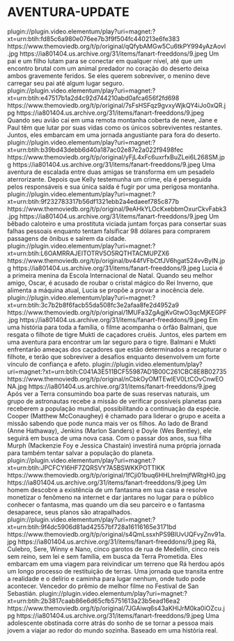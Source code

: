 # AVENTURA-UPDATE



<item>
<title>[COLOR silver][B] EM RETIRADA [/COLOR][/B][COLOR yellow]  FULL HD  [B][/COLOR][/B]</title>
<link>plugin://plugin.video.elementum/play?uri=magnet:?xt=urn:btih:fd85c6a980e076ee7b3f9f504fc440213e6fe383</link>
<thumbnail>https://www.themoviedb.org/t/p/original/qQfybAMGw5Cu6tkPY994yAzAovl.jpg</thumbnail>
<fanart>https://ia801404.us.archive.org/31/items/fanart-freeddons/9.jpeg</fanart>
<info>Um pai e um filho lutam para se conectar em qualquer nível, até que um encontro brutal com um animal predador no coração do deserto deixa ambos gravemente feridos. Se eles querem sobreviver, o menino deve carregar seu pai até algum lugar seguro.</info>
</item>

<item>
<title>[COLOR silver][B] TEMPESTADE  [/COLOR][/B][COLOR yellow]  FULL HD  [B][/COLOR][/B]</title>
<link>plugin://plugin.video.elementum/play?uri=magnet:?xt=urn:btih:e47517b1a2d4c92d744210abd0afca656f2fd698</link>
<thumbnail>https://www.themoviedb.org/t/p/original/7sFsHSFqz9gvxyWjkQY4iJo0xQR.jpg</thumbnail>
<fanart>https://ia801404.us.archive.org/31/items/fanart-freeddons/9.jpeg</fanart>
<info> Quando seu avião cai em uma remota montanha coberta de neve, Jane e Paul têm que lutar por suas vidas como os únicos sobreviventes restantes. Juntos, eles embarcam em uma jornada angustiante para fora do deserto.</info>
</item>

<item>
<title>[COLOR silver][B] PERSEGUIÇÃO NAS ALTURAS [/COLOR][/B][COLOR yellow]  FULL HD  [B][/COLOR][/B]</title>
<link>plugin://plugin.video.elementum/play?uri=magnet:?xt=urn:btih:b39bd43debb6d40a187ac02e87e2a022f9498fec</link>
<thumbnail>https://www.themoviedb.org/t/p/original/yFjL4xFc6uxrfxBuZLei6L268SM.jpg</thumbnail>
<fanart>https://ia801404.us.archive.org/31/items/fanart-freeddons/9.jpeg</fanart>
<info>Uma aventura de escalada entre duas amigas se transforma em um pesadelo aterrorizante. Depois que Kelly testemunha um crime, ela é perseguida pelos responsáveis e sua única saída é fugir por uma perigosa montanha.</info>
</item>

<item>
<title>[COLOR silver][B] OS TRAPACEIROS [/COLOR][/B][COLOR yellow]  FULL HD  [B][/COLOR][/B]</title>
<link>plugin://plugin.video.elementum/play?uri=magnet:?xt=urn:btih:9f232783317b56df1321ebb2a4edaeef785c877b</link>
<thumbnail>https://www.themoviedb.org/t/p/original/9eAHkYLOcKxebbmOxurCkvFabk3.jpg</thumbnail>
<fanart>https://ia801404.us.archive.org/31/items/fanart-freeddons/9.jpeg</fanart>
<info> Um bêbado caloteiro e uma prostituta viciada juntam forças para consertar suas falhas pessoais enquanto tentam falsificar 98 dólares para comprarem passagens de ônibus e saírem da cidade.</info>
</item>

<item>
<title>[COLOR silver][B] LUCIA E O CRISTAL MÁGICO [/COLOR][/B][COLOR yellow]  FULL HD  [B][/COLOR][/B]</title>
<link>plugin://plugin.video.elementum/play?uri=magnet:?xt=urn:btih:L6OAMRRAJEITOTRV5O5RQTHTACMUPZX6</link>
<thumbnail>https://www.themoviedb.org/t/p/original/bv44fVFbCtfJV6hgat524vvByIN.jpg</thumbnail>
<fanart>https://ia801404.us.archive.org/31/items/fanart-freeddons/9.jpeg</fanart>
<info> Lucia é a primeira menina da Escola Internacional de Natal. Quando seu melhor amigo, Oscar, é acusado de roubar o cristal mágico do Rei Inverno, que alimenta a máquina atual, Lucia se propõe a provar a inocência dele.</info>
</item>

<item>
<title>[COLOR silver][B] O MENINO É O TIGRE [/COLOR][/B][COLOR yellow]  FULL HD  [B][/COLOR][/B]</title>
<link>plugin://plugin.video.elementum/play?uri=magnet:?xt=urn:btih:3c7b2b8f6facb55da508fc3e2afaa8fe2d4952a9</link>
<thumbnail>https://www.themoviedb.org/t/p/original/1MUFa3ZgAgjKvGtwO3qcMjKEGPF.jpg</thumbnail>
<fanart>https://ia801404.us.archive.org/31/items/fanart-freeddons/9.jpeg</fanart>
<info>Em uma história para toda a família, o filme acompanha o órfão Balmani, que resgata o filhote de tigre Mukti de caçadores cruéis. Juntos, eles partem em uma aventura para encontrar um lar seguro para o tigre. Balmani e Mukti enfrentarão ameaças dos caçadores que estão determinados a recapturar o filhote, e terão que sobreviver a desafios enquanto desenvolvem um forte vínculo de confiança e afeto.</info>
</item>

<item>
<title>[COLOR silver][B] INTERESTELAR  [/COLOR][/B][COLOR yellow]  FULL HD  [B][/COLOR][/B]</title>
<link>plugin://plugin.video.elementum/play?uri=magnet:?xt=urn:btih:C041A3E511BCF55987AD1B00C261CBC8E8B02735</link>
<thumbnail>https://www.themoviedb.org/t/p/original/nCbkOyOMTEwlEV0LtCOvCnwEONA.jpg</thumbnail>
<fanart>https://ia801404.us.archive.org/31/items/fanart-freeddons/9.jpeg</fanart>
<info> Após ver a Terra consumindo boa parte de suas reservas naturais, um grupo de astronautas recebe a missão de verificar possíveis planetas para receberem a população mundial, possibilitando a continuação da espécie. Cooper (Matthew McConaughey) é chamado para liderar o grupo e aceita a missão sabendo que pode nunca mais ver os filhos. Ao lado de Brand (Anne Hathaway), Jenkins (Marlon Sanders) e Doyle (Wes Bentley), ele seguirá em busca de uma nova casa. Com o passar dos anos, sua filha Murph (Mackenzie Foy e Jessica Chastain) investirá numa própria jornada para também tentar salvar a população do planeta.</info>
</item>

<item>
<title>[COLOR silver][B] FANTASMA E CIA [/COLOR][/B][COLOR yellow]  FULL HD  [B][/COLOR][/B]</title>
<link>plugin://plugin.video.elementum/play?uri=magnet:?xt=urn:btih:JPCFCYI6HF7ZQRSVY7A5BSWKKPOTTIKK</link>
<thumbnail>https://www.themoviedb.org/t/p/original/1fCji01buq6HHLhreImjfWRtgH0.jpg</thumbnail>
<fanart>https://ia801404.us.archive.org/31/items/fanart-freeddons/9.jpeg</fanart>
<info> Um homem descobre a existência de um fantasma em sua casa e resolve monetizar o fenômeno na internet e dar jantares no lugar para o público conhecer o fantasma, mas quando um dia seu parceiro e o fantasma desaparece, seus planos são atrapalhados.</info>
</item>

<item>
<title>[COLOR silver][B] OS REIS DO MUNDO [/COLOR][/B][COLOR yellow]  FULL HD  [B][/COLOR][/B]</title>
<link>plugin://plugin.video.elementum/play?uri=magnet:?xt=urn:btih:9f4dc5906d81ad42557bf728a16116165e3171bd</link>
<thumbnail>https://www.themoviedb.org/t/p/original/s4QmLssxhPS9BlUvUQFvyZnv91a.jpg</thumbnail>
<fanart>https://ia801404.us.archive.org/31/items/fanart-freeddons/9.jpeg</fanart>
<info> Rá, Culebro, Sere, Winny e Nano, cinco garotos de rua de Medellín, cinco reis sem reino, sem lei e sem família, em busca da Terra Prometida. Eles embarcam em uma viagem para reivindicar um terreno que Rá herdou após um longo processo de restituição de terras. Uma jornada que transita entre a realidade e o delírio e caminha para lugar nenhum, onde tudo pode acontecer. Vencedor do prêmio de melhor filme no Festival de San Sebastián.</info>
</item>

<item>
<title>[COLOR silver][B] DESTEMIDA- TRUE SPIRIT [/COLOR][/B][COLOR yellow]  FULL HD  [B][/COLOR][/B]</title>
<link>plugin://plugin.video.elementum/play?uri=magnet:?xt=urn:btih:2b3817caab86e6d65cfb5751613a23b5ead16ea2</link>
<thumbnail>https://www.themoviedb.org/t/p/original/7JGAiwq6s43aKHlJrM0ka0iOZcu.jpg</thumbnail>
<fanart>https://ia801404.us.archive.org/31/items/fanart-freeddons/9.jpeg</fanart>
<info> Uma adolescente obstinada corre atrás do sonho de se tornar a pessoa mais jovem a viajar ao redor do mundo sozinha. Baseado em uma história real.</info>
</item> 
